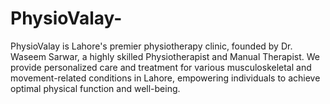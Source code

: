 # PhysioValay-
PhysioValay is Lahore's premier physiotherapy clinic, founded by Dr. Waseem Sarwar, a highly skilled Physiotherapist and Manual Therapist. We provide personalized care and treatment for various musculoskeletal and movement-related conditions in Lahore, empowering individuals to achieve optimal physical function and well-being. 
